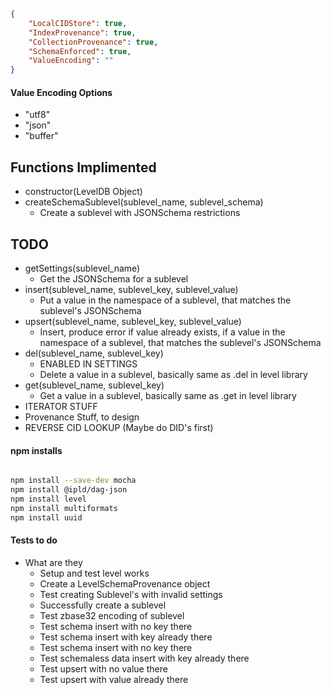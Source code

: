``` json

{
    "LocalCIDStore": true,
    "IndexProvenance": true,
    "CollectionProvenance": true,
    "SchemaEnforced": true,
    "ValueEncoding": ""
}

```

#### Value Encoding Options

* "utf8"
* "json"
* "buffer"


## Functions Implimented
* constructor(LevelDB Object)
* createSchemaSublevel(sublevel_name, sublevel_schema)
    * Create a sublevel with JSONSchema restrictions

## TODO

* getSettings(sublevel_name)
    * Get the JSONSchema for a sublevel
* insert(sublevel_name, sublevel_key, sublevel_value)
    * Put a value in the namespace of a sublevel, that matches the sublevel's JSONSchema
* upsert(sublevel_name, sublevel_key, sublevel_value)
    * Insert, produce error if value already exists, if a value in the namespace of a sublevel, that matches the sublevel's JSONSchema
* del(sublevel_name, sublevel_key)
    * ENABLED IN SETTINGS
    * Delete a value in a sublevel, basically same as .del in level library
* get(sublevel_name, sublevel_key)
    * Get a value in a sublevel, basically same as .get in level library
* ITERATOR STUFF
* Provenance Stuff, to design
* REVERSE CID LOOKUP (Maybe do DID's first)

#### npm installs

``` bash

npm install --save-dev mocha
npm install @ipld/dag-json
npm install level
npm install multiformats
npm install uuid

```

#### Tests to do

* What are they
	* Setup and test level works
	* Create a LevelSchemaProvenance object
	* Test creating Sublevel's with invalid settings
	* Successfully create a sublevel
	* Test zbase32 encoding of sublevel
	* Test schema insert with no key there
	* Test schema insert with key already there
	* Test schema insert with no key there 
	* Test schemaless data insert with key already there
	* Test upsert with no value there
	* Test upsert with value already there